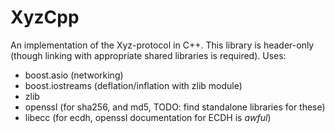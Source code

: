 # XyzCpp
An implementation of the Xyz-protocol in C++.
This library is header-only (though linking with appropriate shared libraries is required).
Uses:
- boost.asio (networking)
- boost.iostreams (deflation/inflation with zlib module)
- zlib
- openssl (for sha256, and md5, TODO: find standalone libraries for these)
- libecc (for ecdh, openssl documentation for ECDH is *awful*)